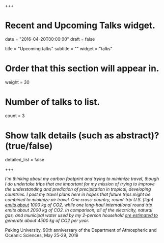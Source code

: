 +++
# Recent and Upcoming Talks widget.

date = "2016-04-20T00:00:00"
draft = false

title = "Upcoming talks"
subtitle = ""
widget = "talks"

# Order that this section will appear in.
weight = 30

# Number of talks to list.
count = 3 

# Show talk details (such as abstract)? (true/false)
detailed_list = false

+++

*I'm thinking about my carbon footprint and trying to minimize travel, though I do undertake trips that are important for my mission of trying to improve the understanding and prediction of precipitation in tropical, developing countries.  I post my travel plans here in hopes that future trips might be combined to minimize air travel. One cross-country, round-trip U.S. flight [emits about](http://co2offsets.sustainabletravelinternational.org/ua/offsets) 1000 kg of CO2, while one long-haul international round trip emits about 2000 kg of CO2.  In comparison, all of the electricity, natural gas, and municipal water used by my 2-person household [are estimated to](https://coolclimate.berkeley.edu/calculator) generate about 4500 kg of CO2 per year.* 

[//]: # (Universidad Nacional Autónoma de México, annual Panorama of the Atmospheric Sciences, July 31, 2018)

[//]: # (Department of Energy PI meeting, Washington, DC, November 5-8, 2018)

[//]: # (American Meteorological Society Annual Meeting, Phoenix, Arizona, January 6-10, 2019)

[//]: # (Yale University, January 17-18, 2019)

Peking University, 90th anniversary of the Department of Atmospheric and Oceanic Sciences, May 25-29, 2019
 
